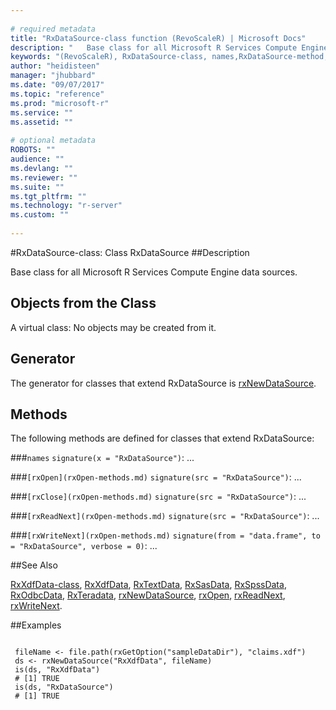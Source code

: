 ```yaml
--- 
 
# required metadata 
title: "RxDataSource-class function (RevoScaleR) | Microsoft Docs" 
description: "   Base class for all Microsoft R Services Compute Engine data sources.   " 
keywords: "(RevoScaleR), RxDataSource-class, names,RxDataSource-method, show,RxDataSource-method, classes" 
author: "heidisteen" 
manager: "jhubbard" 
ms.date: "09/07/2017" 
ms.topic: "reference" 
ms.prod: "microsoft-r" 
ms.service: "" 
ms.assetid: "" 
 
# optional metadata 
ROBOTS: "" 
audience: "" 
ms.devlang: "" 
ms.reviewer: "" 
ms.suite: "" 
ms.tgt_pltfrm: "" 
ms.technology: "r-server" 
ms.custom: "" 
 
--- 
```

 
 
 
 
 
 #RxDataSource-class: Class RxDataSource 
 ##Description
 
Base class for all Microsoft R Services Compute Engine data sources.  
 
 
 ## Objects from the Class 

 
A virtual class: No objects may be created from it.
 
 ## Generator 

 
The generator for classes that extend RxDataSource is
[rxNewDataSource](rxNew.md).  
 
 ## Methods 

 
The following methods are defined for classes that extend
RxDataSource:



###`names`
`signature(x = "RxDataSource")`: ... 


###`[rxOpen](rxOpen-methods.md)`
`signature(src = "RxDataSource")`: ... 


###`[rxClose](rxOpen-methods.md)`
`signature(src = "RxDataSource")`: ... 


###`[rxReadNext](rxOpen-methods.md)`
`signature(src = "RxDataSource")`: ... 


###`[rxWriteNext](rxOpen-methods.md)`
`signature(from = "data.frame", to = "RxDataSource", verbose = 0)`: ... 



 

 
 
 
 ##See Also
 
[RxXdfData-class](RxXdfData-class.md),
[RxXdfData](RxXdfData.md),
[RxTextData](RxTextData.md),
[RxSasData](RxSasData.md),
[RxSpssData](RxSpssData.md),
[RxOdbcData](RxOdbcData.md),
[RxTeradata](RxTeradata.md),
[rxNewDataSource](rxNew.md),
[rxOpen](rxOpen-methods.md),
[rxReadNext](rxOpen-methods.md),
[rxWriteNext](rxOpen-methods.md).
   
 ##Examples

 ```
   
  fileName <- file.path(rxGetOption("sampleDataDir"), "claims.xdf")
  ds <- rxNewDataSource("RxXdfData", fileName)
  is(ds, "RxXdfData")
  # [1] TRUE
  is(ds, "RxDataSource")
  # [1] TRUE
 
```
 
 
